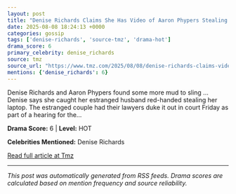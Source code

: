 ```yaml
---
layout: post
title: "Denise Richards Claims She Has Video of Aaron Phypers Stealing Her Laptop"
date: 2025-08-08 18:24:13 +0000
categories: gossip
tags: ['denise-richards', 'source-tmz', 'drama-hot']
drama_score: 6
primary_celebrity: denise_richards
source: tmz
source_url: "https://www.tmz.com/2025/08/08/denise-richards-claims-video-aaron-phypers-stealing-laptop/"
mentions: {'denise_richards': 6}
---
```


Denise Richards and Aaron Phypers found some more mud to sling ... Denise says she caught her estranged husband red-handed stealing her laptop. The estranged couple had their lawyers duke it out in court Friday as part of a hearing for the…

**Drama Score:** 6 | **Level:** HOT

**Celebrities Mentioned:** Denise Richards

[Read full article at Tmz](https://www.tmz.com/2025/08/08/denise-richards-claims-video-aaron-phypers-stealing-laptop/)

---
*This post was automatically generated from RSS feeds. Drama scores are calculated based on mention frequency and source reliability.*
